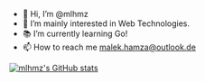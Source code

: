 - 👋 Hi, I’m @mlhmz
- 👀 I’m mainly interested in Web Technologies.
- 📚 I’m currently learning Go!
- 📫 How to reach me malek.hamza@outlook.de  
  
[![mlhmz's GitHub stats](https://github-readme-stats.vercel.app/api?username=mlhmz)](https://github.com/anuraghazra/github-readme-stats)
